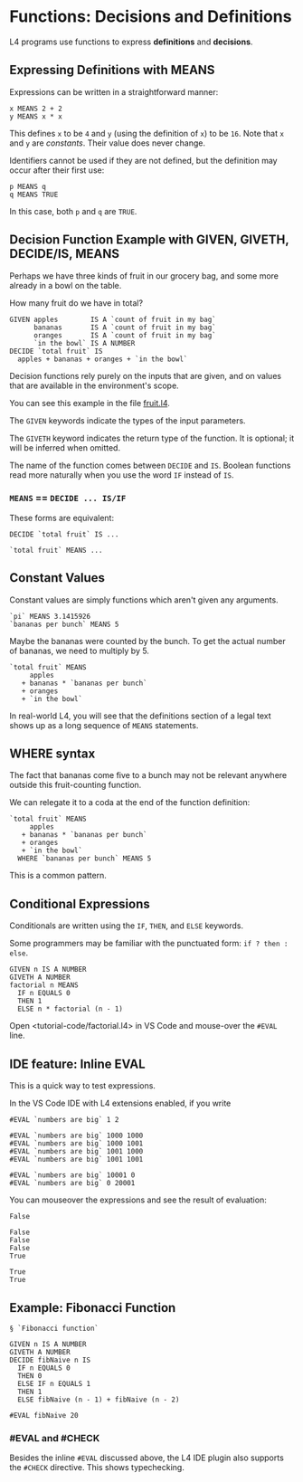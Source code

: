 # Functions: Decisions and Definitions

L4 programs use functions to express **definitions** and **decisions**.

## Expressing Definitions with MEANS

Expressions can be written in a straightforward manner:

```l4
x MEANS 2 + 2
y MEANS x * x
```

This defines `x` to be `4` and `y` (using the definition of `x`) to be `16`.
Note that `x` and `y` are _constants_. Their value does never change.

Identifiers cannot be used if they are not defined, but the definition may
occur after their first use:

```l4
p MEANS q
q MEANS TRUE
```

In this case, both `p` and `q` are `TRUE`.

## Decision Function Example with GIVEN, GIVETH, DECIDE/IS, MEANS

Perhaps we have three kinds of fruit in our grocery bag, and some more already in a bowl on the table.

How many fruit do we have in total?

```l4
GIVEN apples        IS A `count of fruit in my bag`
      bananas       IS A `count of fruit in my bag`
      oranges       IS A `count of fruit in my bag`
      `in the bowl` IS A NUMBER
DECIDE `total fruit` IS
  apples + bananas + oranges + `in the bowl`
```

Decision functions rely purely on the inputs that are given, and on
values that are available in the environment's scope.

You can see this example in the file [fruit.l4](./tutorial-code/fruit.l4).

The `GIVEN` keywords indicate the types of the input parameters.

The `GIVETH` keyword indicates the return type of the function. It is optional; it will be inferred when omitted.

The name of the function comes between `DECIDE` and `IS`. Boolean functions read more naturally when you use the word `IF` instead of `IS`.

### `MEANS` == `DECIDE ... IS/IF`

These forms are equivalent:

```l4
DECIDE `total fruit` IS ...
```

```l4
`total fruit` MEANS ...
```

## Constant Values

Constant values are simply functions which aren't given any arguments.

```l4
`pi` MEANS 3.1415926
`bananas per bunch` MEANS 5
```

Maybe the bananas were counted by the bunch. To get the actual number of bananas, we need to multiply by 5.

```l4
`total fruit` MEANS
     apples
   + bananas * `bananas per bunch`
   + oranges
   + `in the bowl`
```

In real-world L4, you will see that the definitions section of a legal
text shows up as a long sequence of `MEANS` statements.

## WHERE syntax

The fact that bananas come five to a bunch may not be relevant
anywhere outside this fruit-counting function.

We can relegate it to a coda at the end of the function definition:

```l4
`total fruit` MEANS
     apples
   + bananas * `bananas per bunch`
   + oranges
   + `in the bowl`
  WHERE `bananas per bunch` MEANS 5
```

This is a common pattern.

## Conditional Expressions

Conditionals are written using the `IF`, `THEN`, and `ELSE` keywords.

Some programmers may be familiar with the punctuated form: `if ? then : else`.

```l4
GIVEN n IS A NUMBER
GIVETH A NUMBER
factorial n MEANS
  IF n EQUALS 0
  THEN 1
  ELSE n * factorial (n - 1)
```

Open <tutorial-code/factorial.l4> in VS Code and mouse-over the `#EVAL` line.

## IDE feature: Inline EVAL

This is a quick way to test expressions.

In the VS Code IDE with L4 extensions enabled, if you write

```
#EVAL `numbers are big` 1 2

#EVAL `numbers are big` 1000 1000
#EVAL `numbers are big` 1000 1001
#EVAL `numbers are big` 1001 1000
#EVAL `numbers are big` 1001 1001

#EVAL `numbers are big` 10001 0
#EVAL `numbers are big` 0 20001
```

You can mouseover the expressions and see the result of evaluation:

```
False

False
False
False
True

True
True
```

## Example: Fibonacci Function

```l4
§ `Fibonacci function`

GIVEN n IS A NUMBER
GIVETH A NUMBER
DECIDE fibNaive n IS
  IF n EQUALS 0
  THEN 0
  ELSE IF n EQUALS 1
  THEN 1
  ELSE fibNaive (n - 1) + fibNaive (n - 2)

#EVAL fibNaive 20
```

### #EVAL and #CHECK

Besides the inline `#EVAL` discussed above, the L4 IDE plugin also supports the `#CHECK` directive. This shows typechecking.
